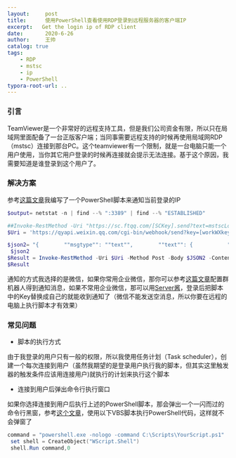 ```yaml
---
layout:     post
title:      使用PowerShell查看使用RDP登录到远程服务器的客户端IP
excerpt:   Get the login ip of RDP client
date:       2020-6-26
author:     王帅
catalog: true
tags:
    - RDP
    - mstsc
    - ip
    - PowerShell
typora-root-url: ..
---
```


### 引言
TeamViewer是一个非常好的远程支持工具，但是我们公司资金有限，所以只在局域网里面配备了一台正版客户端；当同事需要远程支持的时候再使用局域网RDP（mstsc）连接到那台PC。这个teamviewer有一个限制，就是一台电脑只能一个用户使用，当你其它用户登录的时候再连接就会提示无法连接。基于这个原因，我需要知道是谁登录到这个用户了。

### 解决方案

参考[这篇文章](https://serverfault.com/questions/361565/how-can-i-get-the-ip-address-of-a-remote-desktop-client-and-how-can-i-trigger-a)我编写了一个PowerShell脚本来通知当前登录的IP

```powershell
$output= netstat -n | find --% ":3389" | find --% "ESTABLISHED"

##Invoke-RestMethod -Uri "https://sc.ftqq.com/[SCKey].send?text=mstscLogin&desp=$output"
$Uri = 'https://qyapi.weixin.qq.com/cgi-bin/webhook/send?key=[workWXkey]'

$json2= "{        ""msgtype"": ""text"",        ""text"": {           ""content"": ""$output""        }   }"
 $json2
$Result = Invoke-RestMethod -Uri $Uri -Method Post -Body $JSON2 -ContentType "application/json"
$Result
```

通知的方式我选择的是微信，如果你常用企业微信，那你可以参考[这篇文章](https://work.weixin.qq.com/api/doc/90000/90136/91770)配置群机器人得到通知消息，如果不常用企业微信，那可以用[Server酱](http://sc.ftqq.com/3.version)，登录后把脚本中的Key替换成自己的就能收到通知了（微信不能发送空消息，所以你要在远程的电脑上执行脚本才有效果）

### 常见问题

* 脚本的执行方式

由于我登录的用户只有一般的权限，所以我使用任务计划（Task scheduler），创建一个每次连接到用户（虽然我期望的是登录用户执行我的脚本，但其实这里触发器的触发条件应该用连接用户)就执行的计划来执行这个脚本

* 连接到用户后弹出命令行执行窗口

如果你选择连接到用户后执行上述的PowerShell脚本，那会弹出一个一闪而过的命令行黑窗，参考[这个文章](https://social.technet.microsoft.com/Forums/windows/en-US/24d1b052-b56d-4a34-b39b-602ca84cf4bd/task-scheduler-hidden-powershell-with-no-popup?forum=winserverpowershell)，使用以下VBS脚本执行PowerShell代码，这样就不会弹窗了

```powershell
command = "powershell.exe -nologo -command C:\Scripts\YourScript.ps1"
 set shell = CreateObject("WScript.Shell")
 shell.Run command,0
```



